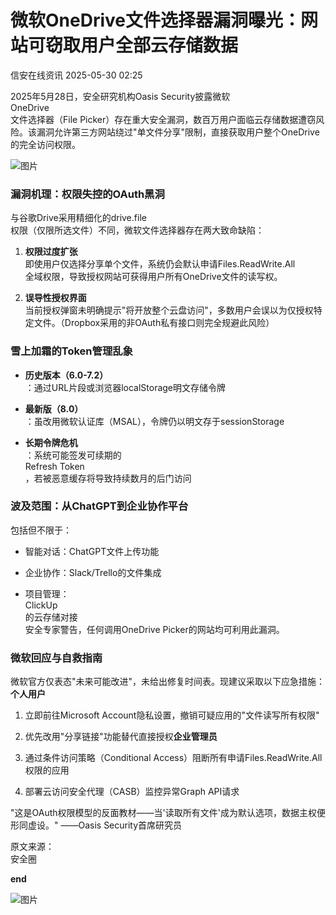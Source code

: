 #  微软OneDrive文件选择器漏洞曝光：网站可窃取用户全部云存储数据   
 信安在线资讯   2025-05-30 02:25  
  
2025年5月28日，安全研究机构Oasis Security披露微软  
OneDrive  
文件选择器（File Picker）存在重大安全漏洞，数百万用户面临云存储数据遭窃风险。该漏洞允许第三方网站绕过"单文件分享"限制，直接获取用户整个OneDrive的完全访问权限。  
  
  
![图片](https://mmbiz.qpic.cn/sz_mmbiz_png/aBHpjnrGylhzJGtyNr0uF4pKS49m8wVFHj1hNsUXebGcJQPictH2Cvz56hN6detiaz4lYpbqC7IA08ZofKib8yqog/640?wx_fmt=png "")  
  
### 漏洞机理：权限失控的OAuth黑洞  
  
与谷歌Drive采用精细化的drive.file  
权限（仅限所选文件）不同，微软文件选择器存在两大致命缺陷：  
  
1. **权限过度扩张**  
即使用户仅选择分享单个文件，系统仍会默认申请Files.ReadWrite.All  
全域权限，导致授权网站可获得用户所有OneDrive文件的读写权。  
  
1. **误导性授权界面**  
当前授权弹窗未明确提示"将开放整个云盘访问"，多数用户会误以为仅授权特定文件。（Dropbox采用的非OAuth私有接口则完全规避此风险）  
  
### 雪上加霜的Token管理乱象  
- **历史版本（6.0-7.2）**  
：通过URL片段或浏览器localStorage明文存储令牌  
  
- **最新版（8.0）**  
：虽改用微软认证库（MSAL），令牌仍以明文存于sessionStorage  
  
- **长期令牌危机**  
：系统可能签发可续期的  
Refresh Token  
，若被恶意缓存将导致持续数月的后门访问  
  
### 波及范围：从ChatGPT到企业协作平台  
  
包括但不限于：  
  
- 智能对话：ChatGPT文件上传功能  
  
- 企业协作：Slack/Trello的文件集成  
  
- 项目管理：  
ClickUp  
的云存储对接  
安全专家警告，任何调用OneDrive Picker的网站均可利用此漏洞。  
  
###   
### 微软回应与自救指南  
  
微软官方仅表态"未来可能改进"，未给出修复时间表。现建议采取以下应急措施：**个人用户**  
1. 立即前往Microsoft Account隐私设置，撤销可疑应用的"文件读写所有权限"  
  
1. 优先改用"分享链接"功能替代直接授权**企业管理员**  
  
1. 通过条件访问策略（Conditional Access）阻断所有申请Files.ReadWrite.All  
权限的应用  
  
1. 部署云访问安全代理（CASB）监控异常Graph API请求  
  
"这是OAuth权限模型的反面教材——当'读取所有文件'成为默认选项，数据主权便形同虚设。" ——Oasis Security首席研究员  
  
  
  
原文来源：  
安全圈  
  
**end**  
  
  
  
![图片](https://mmbiz.qpic.cn/mmbiz_png/P4iaXc3dZWwW7Oexc0AHQxSUWgOKzEnVpibSj9O5EEa0wPrQbUtictxrg4iby3kvKV3wYopos3kvcsHoSjkL4hXiauw/640?wx_fmt=png "")  
  
  
  
